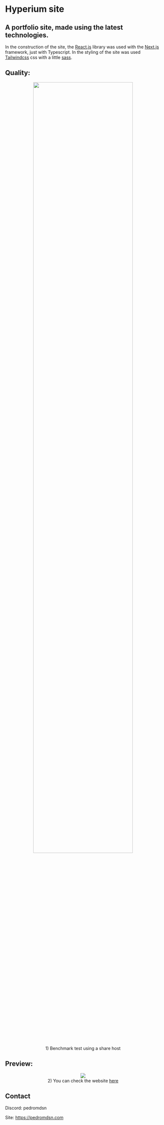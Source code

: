 # Hyperium site

## A portfolio site, made using the latest technologies.

In the construction of the site, the [React.js](https://reactjs.org/) library was used with the [Next.js](https://nextjs.org/) framework, just with Typescript.
In the styling of the site was used [Tailwindcss](https://tailwindcss.com/) css with a little [sass](https://sass-lang.com/).

## Quality:

<div align="center">
<img width="80%" src="https://cdn.discordapp.com/attachments/657744571395997719/874644005395263538/unknown.png">
<br>
 1) Benchmark test using a share host
</div>

## Preview:

<div align="center">
<img src="https://media.discordapp.net/attachments/848217285260476447/888064559414399026/unknown.png?width=606&height=478">
<br>
2) You can check the website <a href="https://hyperium.cocoblanco.fun">here</a>
</div>

## Contact

Discord: pedromdsn

Site: https://pedromdsn.com
